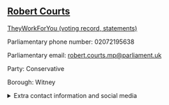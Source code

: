 ## <a href="https://members.parliament.uk/member/4589/contact">Robert Courts</a>

<a href="https://www.theyworkforyou.com/mp/25593/robert_courts/witney">TheyWorkForYou (voting record, statements)</a> 

Parliamentary phone number: 02072195638 

Parliamentary email: robert.courts.mp@parliament.uk 

Party: Conservative 

Borough: Witney 

<details><summary>Extra contact information and social media</summary> 
<li>Website: http://www.robertcourts.co.uk/</li>
<li>Twitter: https://twitter.com/robertcourts</li>
<li>Constituency office phone number:</li>
<li>Constituency office email:</li>
<li>Facebook:</li>
<li>Instagram:</li>
<li>Youtube:</li>
<li>Linkedin:</li>
<li>Government department phone number:</li>
<li>Government department email:</li>
<li>Threads:</li>
<li>Party office phone number:</li>
<li>Party office email:</li>
<li>Tiktok:</li>
</details>